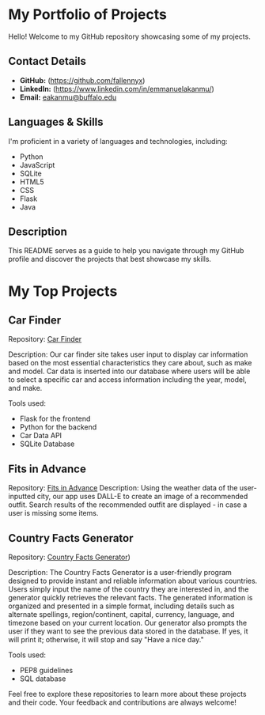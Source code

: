 # My Portfolio of Projects

Hello! Welcome to my GitHub repository showcasing some of my projects. 

## Contact Details

- **GitHub:** (https://github.com/fallennyx)
- **LinkedIn:** (https://www.linkedin.com/in/emmanuelakanmu/)
- **Email:** eakanmu@buffalo.edu
## Languages & Skills

I'm proficient in a variety of languages and technologies, including:

- Python
- JavaScript
- SQLite
- HTML5
- CSS
- Flask
- Java

## Description

This README serves as a guide to help you navigate through my GitHub profile and discover the projects that best showcase my skills.

# My Top Projects

## Car Finder

Repository: [Car Finder](https://github.com/fallennyx/Car-Finder)

Description: Our car finder site takes user input to display car information based on the most essential characteristics they care about, such as make and model. Car data is inserted into our database where users will be able to select a specific car and access information including the year, model, and make.

Tools used:
- Flask for the frontend
- Python for the backend
- Car Data API
- SQLite Database

## Fits in Advance

Repository: [Fits in Advance](https://github.com/fallennyx/Fits-in-Advance)
Description: Using the weather data of the user-inputted city, our app uses DALL-E to create an image of a recommended outfit. Search results of the recommended outfit are displayed - in case a user is missing some items.

## Country Facts Generator

Repository: [Country Facts Generator](https://github.com/fallennyx/CountryInfo))

Description: The Country Facts Generator is a user-friendly program designed to provide instant and reliable information about various countries. Users simply input the name of the country they are interested in, and the generator quickly retrieves the relevant facts. The generated information is organized and presented in a simple format, including details such as alternate spellings, region/continent, capital, currency, language, and timezone based on your current location. Our generator also prompts the user if they want to see the previous data stored in the database. If yes, it will print it; otherwise, it will stop and say "Have a nice day."

Tools used:
- PEP8 guidelines
- SQL database

Feel free to explore these repositories to learn more about these projects and their code. Your feedback and contributions are always welcome!
